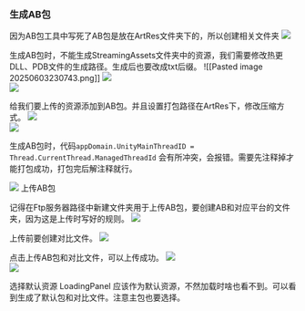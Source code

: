 ### 生成AB包
因为AB包工具中写死了AB包是放在ArtRes文件夹下的，所以创建相关文件夹
![](https://linwentao785293209.github.io/images/%E7%83%AD%E6%9B%B4%E6%96%B0/Unity/ILRuntime/02.ILRuntime%E5%AE%9E%E8%B7%B5%E9%A1%B9%E7%9B%AE/5.%E7%9B%B8%E5%85%B3AB%E5%8C%85%E7%94%9F%E6%88%90%E4%B8%8A%E4%BC%A0/1.png)

生成AB包时，不能生成StreamingAssets文件夹中的资源，我们需要修改热更DLL、PDB文件的生成路径。生成后也要改成txt后缀。
![[Pasted image 20250603230743.png]]
![](https://linwentao785293209.github.io/images/%E7%83%AD%E6%9B%B4%E6%96%B0/Unity/ILRuntime/02.ILRuntime%E5%AE%9E%E8%B7%B5%E9%A1%B9%E7%9B%AE/5.%E7%9B%B8%E5%85%B3AB%E5%8C%85%E7%94%9F%E6%88%90%E4%B8%8A%E4%BC%A0/2.png)  
![](https://linwentao785293209.github.io/images/%E7%83%AD%E6%9B%B4%E6%96%B0/Unity/ILRuntime/02.ILRuntime%E5%AE%9E%E8%B7%B5%E9%A1%B9%E7%9B%AE/5.%E7%9B%B8%E5%85%B3AB%E5%8C%85%E7%94%9F%E6%88%90%E4%B8%8A%E4%BC%A0/3.png)

给我们要上传的资源添加到AB包。并且设置打包路径在ArtRes下，修改压缩方式。
![](https://linwentao785293209.github.io/images/%E7%83%AD%E6%9B%B4%E6%96%B0/Unity/ILRuntime/02.ILRuntime%E5%AE%9E%E8%B7%B5%E9%A1%B9%E7%9B%AE/5.%E7%9B%B8%E5%85%B3AB%E5%8C%85%E7%94%9F%E6%88%90%E4%B8%8A%E4%BC%A0/4.png)  
![](https://linwentao785293209.github.io/images/%E7%83%AD%E6%9B%B4%E6%96%B0/Unity/ILRuntime/02.ILRuntime%E5%AE%9E%E8%B7%B5%E9%A1%B9%E7%9B%AE/5.%E7%9B%B8%E5%85%B3AB%E5%8C%85%E7%94%9F%E6%88%90%E4%B8%8A%E4%BC%A0/5.png)

生成AB包时，代码`appDomain.UnityMainThreadID = Thread.CurrentThread.ManagedThreadId` 会有所冲突，会报错。需要先注释掉才能打包成功，打包完后解注释就行。

![](https://linwentao785293209.github.io/images/%E7%83%AD%E6%9B%B4%E6%96%B0/Unity/ILRuntime/02.ILRuntime%E5%AE%9E%E8%B7%B5%E9%A1%B9%E7%9B%AE/5.%E7%9B%B8%E5%85%B3AB%E5%8C%85%E7%94%9F%E6%88%90%E4%B8%8A%E4%BC%A0/6.png)
上传AB包

记得在Ftp服务器路径中新建文件夹用于上传AB包，要创建AB和对应平台的文件夹，因为这是上传时写好的规则。
![](https://linwentao785293209.github.io/images/%E7%83%AD%E6%9B%B4%E6%96%B0/Unity/ILRuntime/02.ILRuntime%E5%AE%9E%E8%B7%B5%E9%A1%B9%E7%9B%AE/5.%E7%9B%B8%E5%85%B3AB%E5%8C%85%E7%94%9F%E6%88%90%E4%B8%8A%E4%BC%A0/7.png)

上传前要创建对比文件。
![](https://linwentao785293209.github.io/images/%E7%83%AD%E6%9B%B4%E6%96%B0/Unity/ILRuntime/02.ILRuntime%E5%AE%9E%E8%B7%B5%E9%A1%B9%E7%9B%AE/5.%E7%9B%B8%E5%85%B3AB%E5%8C%85%E7%94%9F%E6%88%90%E4%B8%8A%E4%BC%A0/8.png)

点击上传AB包和对比文件，可以上传成功。
![](https://linwentao785293209.github.io/images/%E7%83%AD%E6%9B%B4%E6%96%B0/Unity/ILRuntime/02.ILRuntime%E5%AE%9E%E8%B7%B5%E9%A1%B9%E7%9B%AE/5.%E7%9B%B8%E5%85%B3AB%E5%8C%85%E7%94%9F%E6%88%90%E4%B8%8A%E4%BC%A0/9.png)  
![](https://linwentao785293209.github.io/images/%E7%83%AD%E6%9B%B4%E6%96%B0/Unity/ILRuntime/02.ILRuntime%E5%AE%9E%E8%B7%B5%E9%A1%B9%E7%9B%AE/5.%E7%9B%B8%E5%85%B3AB%E5%8C%85%E7%94%9F%E6%88%90%E4%B8%8A%E4%BC%A0/10.png)

选择默认资源
LoadingPanel 应该作为默认资源，不然加载时啥也看不到。可以看到生成了默认包和对比文件。注意主包也要选择。